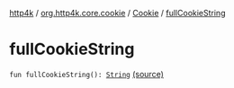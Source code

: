 [http4k](../../index.md) / [org.http4k.core.cookie](../index.md) / [Cookie](index.md) / [fullCookieString](./full-cookie-string.md)

# fullCookieString

`fun fullCookieString(): `[`String`](https://kotlinlang.org/api/latest/jvm/stdlib/kotlin/-string/index.html) [(source)](https://github.com/http4k/http4k/blob/master/http4k-core/src/main/kotlin/org/http4k/core/cookie/Cookie.kt#L98)